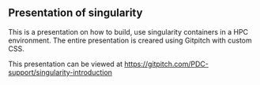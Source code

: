 Presentation of singularity
---------------------------

This is a presentation on how to build, use singularity containers
in a HPC environment.
The entire presentation is creared using Gitpitch with custom CSS.

This presentation can be viewed at
https://gitpitch.com/PDC-support/singularity-introduction
